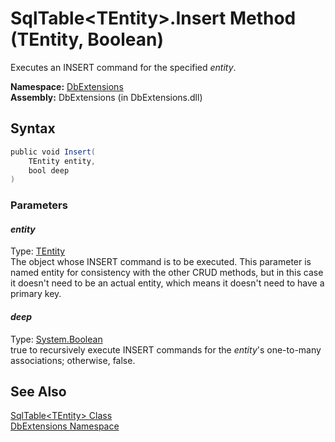 SqlTable&lt;TEntity>.Insert Method (TEntity, Boolean)
=====================================================
Executes an INSERT command for the specified *entity*.

**Namespace:** [DbExtensions][1]  
**Assembly:** DbExtensions (in DbExtensions.dll)

Syntax
------

```csharp
public void Insert(
	TEntity entity,
	bool deep
)
```

### Parameters

#### *entity*
Type: [TEntity][2]  
The object whose INSERT command is to be executed. This parameter is named entity for consistency with the other CRUD methods, but in this case it doesn't need to be an actual entity, which means it doesn't need to have a primary key.

#### *deep*
Type: [System.Boolean][3]  
true to recursively execute INSERT commands for the *entity*'s one-to-many associations; otherwise, false.


See Also
--------
[SqlTable&lt;TEntity> Class][2]  
[DbExtensions Namespace][1]  

[1]: ../README.md
[2]: README.md
[3]: http://msdn.microsoft.com/en-us/library/a28wyd50
